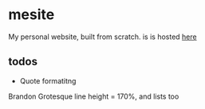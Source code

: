 # mesite
My personal website, built from scratch.
is is hosted [here](www.samcoope.com)

## todos ##
* Quote formatitng

Brandon Grotesque
line height = 170%, and lists too
